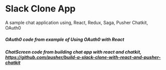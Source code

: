 # Slack Clone App

A sample chat application using, React, Redux, Saga, Pusher Chatkit, OAuth0

##### OAuth0 code from example of Using OAuth0 with React
##### ChatScreen code from building chat app with react and chatkit, https://github.com/pusher/build-a-slack-clone-with-react-and-pusher-chatkit
